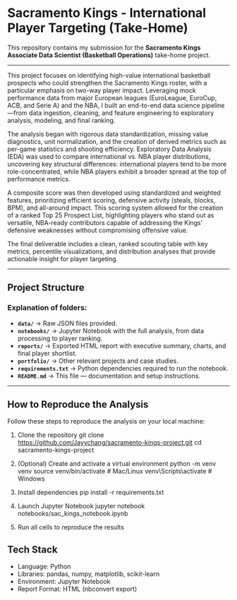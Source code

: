 # Sacramento Kings - International Player Targeting (Take-Home)

This repository contains my submission for the **Sacramento Kings Associate Data Scientist (Basketball Operations)** take-home project.

---

This project focuses on identifying high-value international basketball prospects who could strengthen the Sacramento Kings roster, with a particular emphasis on two-way player impact. Leveraging mock performance data from major European leagues (EuroLeague, EuroCup, ACB, and Serie A) and the NBA, I built an end-to-end data science pipeline—from data ingestion, cleaning, and feature engineering to exploratory analysis, modeling, and final ranking.

The analysis began with rigorous data standardization, missing value diagnostics, unit normalization, and the creation of derived metrics such as per-game statistics and shooting efficiency. Exploratory Data Analysis (EDA) was used to compare international vs. NBA player distributions, uncovering key structural differences: international players tend to be more role-concentrated, while NBA players exhibit a broader spread at the top of performance metrics.

A composite score was then developed using standardized and weighted features, prioritizing efficient scoring, defensive activity (steals, blocks, BPM), and all-around impact. This scoring system allowed for the creation of a ranked Top 25 Prospect List, highlighting players who stand out as versatile, NBA-ready contributors capable of addressing the Kings’ defensive weaknesses without compromising offensive value.

The final deliverable includes a clean, ranked scouting table with key metrics, percentile visualizations, and distribution analyses that provide actionable insight for player targeting.

---

## Project Structure

### Explanation of folders:
- **`data/`** → Raw JSON files provided.  
- **`notebooks/`** → Jupyter Notebook with the full analysis, from data processing to player ranking.  
- **`reports/`** → Exported HTML report with executive summary, charts, and final player shortlist.  
- **`portfolio/`** → Other relevant projects and case studies.  
- **`requirements.txt`** → Python dependencies required to run the notebook.  
- **`README.md`** → This file — documentation and setup instructions.

---

## How to Reproduce the Analysis

Follow these steps to reproduce the analysis on your local machine:

1. Clone the repository
git clone https://github.com/Jayychang/sacramento-kings-project.git
cd sacramento-kings-project

2. (Optional) Create and activate a virtual environment
python -m venv venv
source venv/bin/activate   # Mac/Linux
venv\Scripts\activate      # Windows

3. Install dependencies
pip install -r requirements.txt

4. Launch Jupyter Notebook
jupyter notebook notebooks/sac_kings_notebook.ipynb

5. Run all cells to reproduce the results

## Tech Stack 
- Language: Python
- Libraries: pandas, numpy, matplotlib, scikit-learn
- Environment: Jupyter Notebook
- Report Format: HTML (nbconvert export)
